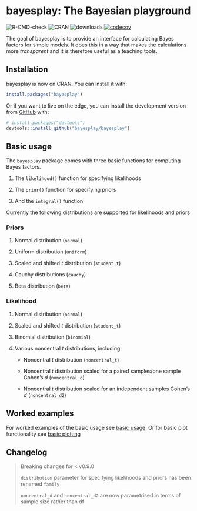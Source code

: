 
<!-- README.md is generated from README.Rmd. Please edit that file -->

# bayesplay: The Bayesian playground

<!-- badges: start -->

![R-CMD-check](https://github.com/bayesplay/bayesplay/workflows/R-CMD-check/badge.svg)
![CRAN](https://www.r-pkg.org/badges/version-ago/bayesplay)
![downloads](https://cranlogs.r-pkg.org/badges/grand-total/bayesplay)
[![codecov](https://app.codecov.io/gh/bayesplay/bayesplay/branch/main/graph/badge.svg?token=hEQ5HY3XOd)](https://codecov.io/gh/bayesplay/bayesplay)

<!-- badges: end -->

The goal of bayesplay is to provide an interface for calculating Bayes
factors for simple models. It does this in a way that makes the
calculations more *transparent* and it is therefore useful as a teaching
tools.

## Installation

bayesplay is now on CRAN. You can install it with:

``` r
install.packages("bayesplay")
```

Or if you want to live on the edge, you can install the development
version from [GitHub](https://github.com/) with:

``` r
# install.packages("devtools")
devtools::install_github("bayesplay/bayesplay")
```

## Basic usage

The `bayesplay` package comes with three basic functions for computing
Bayes factors.

1.  The `likelihood()` function for specifying likelihoods

2.  The `prior()` function for specifying priors

3.  And the `integral()` function

Currently the following distributions are supported for likelihoods and
priors

### Priors

1.  Normal distribution (`normal`)

2.  Uniform distribution (`uniform`)

3.  Scaled and shifted *t* distribution (`student_t`)

4.  Cauchy distributions (`cauchy`)

5.  Beta distribution (`beta`)

### Likelihood

1.  Normal distribution (`normal`)

2.  Scaled and shifted *t* distribution (`student_t`)

3.  Binomial distribution (`binomial`)

4.  Various noncentral *t* distributions, including:

    - Noncentral *t* distribution (`noncentral_t`)

    - Noncentral *t* distribution scaled for a paired samples/one sample
      Cohen’s *d* (`noncentral_d`)

    - Noncentral *t* distribution scaled for an independent samples
      Cohen’s *d* (`noncentral_d2`)

## Worked examples

For worked examples of the basic usage see [basic
usage](https://bayesplay.github.io/bayesplay/articles/basic.html). Or
for basic plot functionality see [basic
plotting](https://bayesplay.github.io/bayesplay/articles/plots.html)

## Changelog

> Breaking changes for \< v0.9.0
>
> `distribution` parameter for specifying likelihoods and priors has
> been renamed `family`
>
> `noncentral_d` and `noncentral_d2` are now parametrised in terms of
> sample size rather than df

